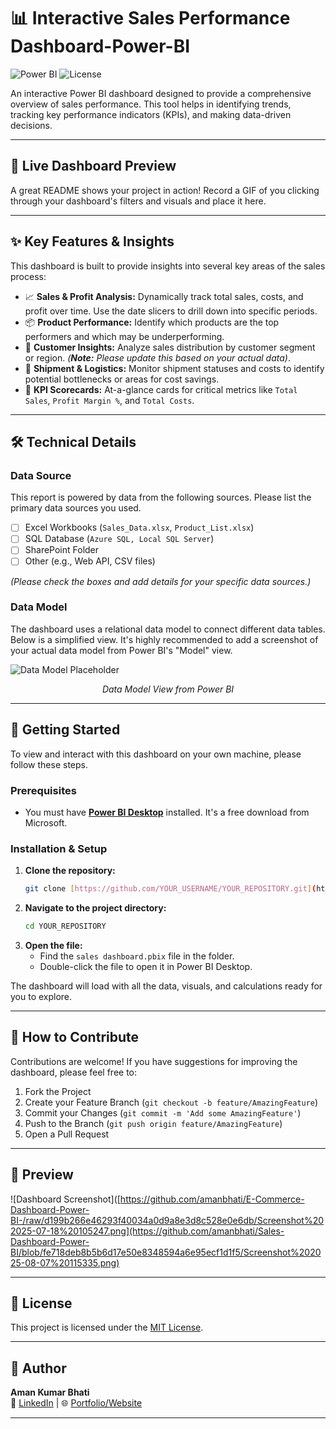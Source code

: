 # 📊 Interactive Sales Performance Dashboard-Power-BI

![Power BI](https://img.shields.io/badge/Power%20BI-F2C811?style=for-the-badge&logo=powerbi&logoColor=black)
![License](https://img.shields.io/badge/license-MIT-green?style=for-the-badge)

An interactive Power BI dashboard designed to provide a comprehensive overview of sales performance. This tool helps in identifying trends, tracking key performance indicators (KPIs), and making data-driven decisions.

---

## 🚀 Live Dashboard Preview

A great README shows your project in action! Record a GIF of you clicking through your dashboard's filters and visuals and place it here.

---

## ✨ Key Features & Insights

This dashboard is built to provide insights into several key areas of the sales process:

-   📈 **Sales & Profit Analysis:** Dynamically track total sales, costs, and profit over time. Use the date slicers to drill down into specific periods.
-   📦 **Product Performance:** Identify which products are the top performers and which may be underperforming.
-   👥 **Customer Insights:** Analyze sales distribution by customer segment or region. *(**Note:** Please update this based on your actual data)*.
-   🚚 **Shipment & Logistics:** Monitor shipment statuses and costs to identify potential bottlenecks or areas for cost savings.
-   🎯 **KPI Scorecards:** At-a-glance cards for critical metrics like `Total Sales`, `Profit Margin %`, and `Total Costs`.

---

## 🛠️ Technical Details

### Data Source

This report is powered by data from the following sources. Please list the primary data sources you used.

-   [ ] Excel Workbooks (`Sales_Data.xlsx`, `Product_List.xlsx`)
-   [ ] SQL Database (`Azure SQL, Local SQL Server`)
-   [ ] SharePoint Folder
-   [ ] Other (e.g., Web API, CSV files)

*(Please check the boxes and add details for your specific data sources.)*

### Data Model

The dashboard uses a relational data model to connect different data tables. Below is a simplified view. It's highly recommended to add a screenshot of your actual data model from Power BI's "Model" view.

![Data Model Placeholder](https://placehold.co/600x350/2d3748/ffffff?text=Replace+with+a+screenshot+of+your+Data+Model)
*<p align="center">Data Model View from Power BI</p>*

---

## 🚀 Getting Started

To view and interact with this dashboard on your own machine, please follow these steps.

### Prerequisites

-   You must have **[Power BI Desktop](https://powerbi.microsoft.com/en-us/desktop/)** installed. It's a free download from Microsoft.

### Installation & Setup

1.  **Clone the repository:**
    ```sh
    git clone [https://github.com/YOUR_USERNAME/YOUR_REPOSITORY.git](https://github.com/YOUR_USERNAME/YOUR_REPOSITORY.git)
    ```
2.  **Navigate to the project directory:**
    ```sh
    cd YOUR_REPOSITORY
    ```
3.  **Open the file:**
    -   Find the `sales dashboard.pbix` file in the folder.
    -   Double-click the file to open it in Power BI Desktop.

The dashboard will load with all the data, visuals, and calculations ready for you to explore.

---

## 🤝 How to Contribute

Contributions are welcome! If you have suggestions for improving the dashboard, please feel free to:

1.  Fork the Project
2.  Create your Feature Branch (`git checkout -b feature/AmazingFeature`)
3.  Commit your Changes (`git commit -m 'Add some AmazingFeature'`)
4.  Push to the Branch (`git push origin feature/AmazingFeature`)
5.  Open a Pull Request

---

## 📸 Preview

![Dashboard Screenshot]([https://github.com/amanbhati/E-Commerce-Dashboard-Power-BI-/raw/d199b266e46293f40034a0d9a8e3d8c528e0e6db/Screenshot%202025-07-18%20105247.png](https://github.com/amanbhati/Sales-Dashboard-Power-BI/blob/fe718deb8b5b6d17e50e8348594a6e95ecf1d1f5/Screenshot%202025-08-07%20115335.png)

---

## 📃 License

This project is licensed under the [MIT License](LICENSE).

---

## 🙌 Author

**Aman Kumar Bhati**  
📧 [LinkedIn](https://www.linkedin.com/in/your-profile) | 🌐 [Portfolio/Website](https://your-portfolio.com)

---
